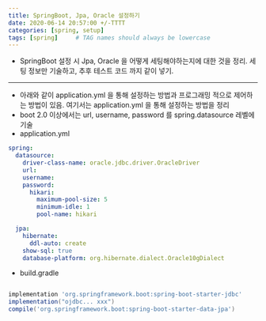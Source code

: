 ```yaml
---
title: SpringBoot, Jpa, Oracle 설정하기 
date: 2020-06-14 20:57:00 +/-TTTT
categories: [spring, setup]
tags: [spring]     # TAG names should always be lowercase
---
```


- SpringBoot 설정 시 Jpa, Oracle 을 어떻게 세팅해야하는지에 대한 것을 정리. 세팅 정보만 기술하고, 추후 테스트 코드 까지 같이 넣기.

---
- 아래와 같이 application.yml 을 통해 설정하는 방법과 프로그래밍 적으로 제어하는 방법이 있음. 여기서는 application.yml 을 통해 설정하는 방법을 정리
- boot 2.0 이상에서는 url, username, password 를 spring.datasource 레벨에 기술
-  application.yml
```yaml
spring:
  datasource:
    driver-class-name: oracle.jdbc.driver.OracleDriver
    url: 
    username: 
    password: 
      hikari:
        maximum-pool-size: 5
        minimum-idle: 1
        pool-name: hikari

  jpa:
    hibernate:
      ddl-auto: create
    show-sql: true
    database-platform: org.hibernate.dialect.Oracle10gDialect
```

- build.gradle
```groovy

implementation 'org.springframework.boot:spring-boot-starter-jdbc'  
implementation("ojdbc... xxx")
compile('org.springframework.boot:spring-boot-starter-data-jpa')

```
